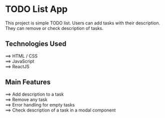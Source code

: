 # TODO List App

This project is simple TODO list. Users can add tasks with their description. They can remove or check description of tasks. 

## Technologies Used

==> HTML / CSS <br/>
==> JavaScript <br/>
==> ReactJS <br/>

## Main Features

==> Add description to a task <br/>
==> Remove any task <br/>
==> Error handling for empty tasks <br/>
==> Check description of a task in a modal component <br/>
